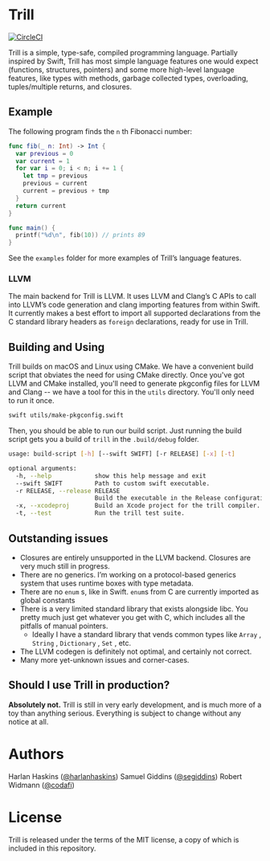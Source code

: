 # Trill

[![CircleCI](https://circleci.com/gh/trill-lang/trill.svg?style=svg)](https://circleci.com/gh/trill-lang/trill)

Trill is a simple, type-safe, compiled programming language. Partially inspired by Swift, Trill has most simple language features one would expect (functions, structures, pointers) and some more high-level language features, like types with methods, garbage collected types, overloading,  tuples/multiple returns, and closures.

## Example

The following program finds the `n` th Fibonacci number:

```swift
func fib(_ n: Int) -> Int {
  var previous = 0
  var current = 1
  for var i = 0; i < n; i += 1 {
    let tmp = previous
    previous = current
    current = previous + tmp
  }
  return current
}

func main() {
  printf("%d\n", fib(10)) // prints 89
}
```
See the `examples` folder for more examples of Trill’s language features.


### LLVM

The main backend for Trill is LLVM. It uses LLVM and Clang’s C APIs to call into LLVM’s code generation and clang importing features from within Swift. It currently makes a best effort to import all supported declarations from the C standard library headers as `foreign` declarations, ready for use in Trill.

## Building and Using

Trill builds on macOS and Linux using CMake. We have a convenient build script that obviates the need for using CMake directly.
Once you've got LLVM and CMake installed, you'll need to generate pkgconfig files for LLVM and Clang -- we have a tool for this in the
`utils` directory. You'll only need to run it once.

```bash
swift utils/make-pkgconfig.swift
```

Then, you should be able to run our build script. Just running the build script gets you a build of `trill` in the `.build/debug` folder.

```bash
usage: build-script [-h] [--swift SWIFT] [-r RELEASE] [-x] [-t]

optional arguments:
  -h, --help            show this help message and exit
  --swift SWIFT         Path to custom swift executable.
  -r RELEASE, --release RELEASE
                        Build the executable in the Release configuration
  -x, --xcodeproj       Build an Xcode project for the trill compiler.
  -t, --test            Run the trill test suite.
```

## Outstanding issues

- Closures are entirely unsupported in the LLVM backend. Closures are very much still in progress.
- There are no generics. I’m working on a protocol-based generics system that uses runtime boxes with type metadata.
- There are no `enum` s, like in Swift. `enum`s from C are currently imported as global constants
- There is a very limited standard library that exists alongside libc. You pretty much just get whatever you get with C, which includes all the pitfalls of manual pointers.
  - Ideally I have a standard library that vends common types like `Array` , `String` , `Dictionary` , `Set` , etc.
- The LLVM codegen is definitely not optimal, and certainly not correct.
- Many more yet-unknown issues and corner-cases.


## Should I use Trill in production?

**Absolutely not.** Trill is still in very early development, and is much more of a toy than anything serious. Everything is subject to change without any notice at all.

# Authors

Harlan Haskins ([@harlanhaskins](https://github.com/harlanhaskins))
Samuel Giddins ([@segiddins](https://github.com/segiddins))
Robert Widmann ([@codafi](https://github.com/codafi))

# License

Trill is released under the terms of the MIT license, a copy of which is included in this repository.
